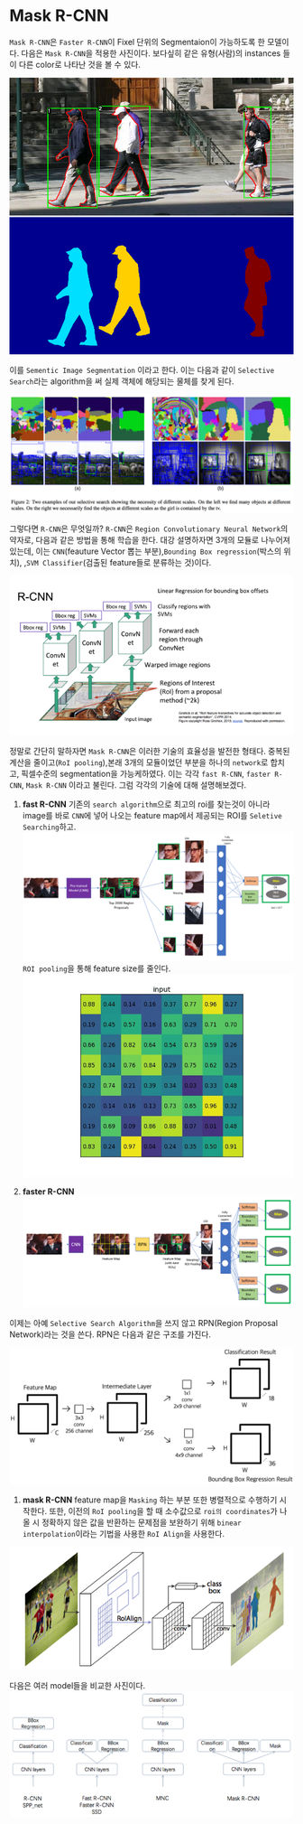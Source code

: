 # Mask R-CNN

`Mask R-CNN`은 `Faster R-CNN`이 Fixel 단위의 Segmentaion이 가능하도록 한 모델이다. 다음은 `Mask R-CNN`을 적용한 사진이다. 보다싶히 같은 유형(사람)의 instances 들이 다른 color로 나타난 것을 볼 수 있다.

![premask](img/pre_mask_CNN.png)
![mask](img/mask_CNN.png)

이를 `Sementic Image Segmentation` 이라고 한다. 이는 다음과 같이 `Selective Search`라는 algorithm을 써 실제 객체에 해당되는 물체를 찾게 된다. 

![CNN](img/CNN.png)

그렇다면 `R-CNN`은 무엇일까? `R-CNN`은 `Region Convolutionary Neural Network`의 약자로, 다음과 같은 방법을 통해 학습을 한다. 대강 설명하자면 3개의 모듈로 나누어져있는데, 이는 `CNN`(feauture Vector 뽑는 부분),`Bounding Box regression`(박스의 위치), ,`SVM Classifier`(검출된 feature들로 분류하는 것)이다.

![RCNN](img/R_CNN.png)

정말로 간단히 말하자면 `Mask R-CNN`은 이러한 기술의 효율성을 발전한 형태다. 중복된 계산을 줄이고(`RoI pooling`),본래 3개의 모듈이었던 부분을 하나의 `network`로 합치고, 픽셀수준의 segmentation을 가능케하였다. 이는 각각 `fast R-CNN`, `faster R-CNN`, `Mask R-CNN` 이라고 불린다.
그럼 각각의 기술에 대해 설명해보겠다.

1. **fast R-CNN**
기존의 `search algorithm`으로 최고의 roi를 찾는것이 아니라 image를 바로 `CNN`에 넣어 나오는 feature map에서 제공되는 ROI를 `Seletive Searching`하고. 
![fast](img/fast_R_CNN.png)
`ROI pooling`을 통해 feature size를 줄인다. 
![roi_](img/roi_pooling_animation.gif)


1. **faster R-CNN**
![faster](img/faster_R_CNN.png)

이제는 아예 `Selective Search Algorithm`을 쓰지 않고 RPN(Region Proposal Network)라는 것을 쓴다. RPN은 다음과 같은 구조를 가진다.

![rpb](img/rpn.png)

1. **mask R-CNN**
feature map을 `Masking` 하는 부분 또한 병렬적으로 수행하기 시작한다. 또한, 이전의 `RoI pooling`을 할 때 소수값으로 `roi의 coordinates`가 나올 시 정확하지 않은 값을 반환하는 문제점을 보완하기 위해 `binear interpolation`이라는 기법을 사용한 `RoI Align`을 사용한다.

![mask](img/mask.png)

다음은 여러 model들을 비교한 사진이다.
![mask](img/summary.png)

